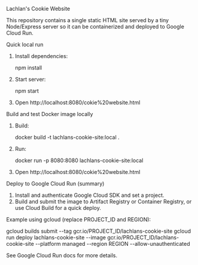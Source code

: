 Lachlan's Cookie Website

This repository contains a single static HTML site served by a tiny Node/Express server so it can be containerized and deployed to Google Cloud Run.

Quick local run

1. Install dependencies:

   npm install

2. Start server:

   npm start

3. Open http://localhost:8080/cokie%20website.html

Build and test Docker image locally

1. Build:

   docker build -t lachlans-cookie-site:local .

2. Run:

   docker run -p 8080:8080 lachlans-cookie-site:local

3. Open http://localhost:8080/cokie%20website.html

Deploy to Google Cloud Run (summary)

1. Install and authenticate Google Cloud SDK and set a project.
2. Build and submit the image to Artifact Registry or Container Registry, or use Cloud Build for a quick deploy.

Example using gcloud (replace PROJECT_ID and REGION):

   gcloud builds submit --tag gcr.io/PROJECT_ID/lachlans-cookie-site
   gcloud run deploy lachlans-cookie-site --image gcr.io/PROJECT_ID/lachlans-cookie-site --platform managed --region REGION --allow-unauthenticated

See Google Cloud Run docs for more details.
